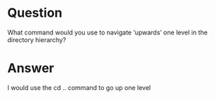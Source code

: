 # Question

What command would you use to navigate ‘upwards’ one level in the directory hierarchy?

# Answer

I would use the cd .. command to go up one level